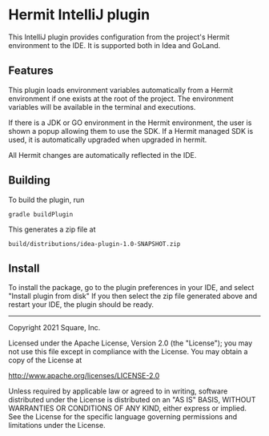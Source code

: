 # Hermit IntelliJ plugin

This IntelliJ plugin provides configuration from the project's Hermit environment to the IDE. 
It is supported both in Idea and GoLand.

## Features

This plugin loads environment variables automatically from a Hermit environment if one exists at the root of the project.
The environment variables will be available in the terminal and executions.

If there is a JDK or GO environment in the Hermit environment, the user is shown a popup allowing them to use the SDK.
If a Hermit managed SDK is used, it is automatically upgraded when upgraded in hermit.

All Hermit changes are automatically reflected in the IDE.

## Building

To build the plugin, run

    gradle buildPlugin

This generates a zip file at

    build/distributions/idea-plugin-1.0-SNAPSHOT.zip

## Install

To install the package, go to the plugin preferences in your IDE, and select "Install plugin from disk"
If you then select the zip file generated above and restart your IDE, the plugin should be ready.

---

Copyright 2021 Square, Inc.

Licensed under the Apache License, Version 2.0 (the "License");
you may not use this file except in compliance with the License.
You may obtain a copy of the License at

http://www.apache.org/licenses/LICENSE-2.0

Unless required by applicable law or agreed to in writing, software
distributed under the License is distributed on an "AS IS" BASIS,
WITHOUT WARRANTIES OR CONDITIONS OF ANY KIND, either express or implied.
See the License for the specific language governing permissions and
limitations under the License.
